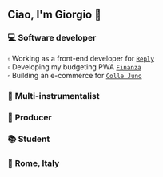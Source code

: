 ## Ciao, I'm Giorgio 👋
### 💻 **Software developer**<br>
▫️ Working as a front-end developer for <a target="_blank" href="https://www.reply.com/it/">`Reply`</a><br>
▫️ Developing my budgeting PWA <a target="_blank" href="https://giorgiocesaroni.github.io/finanza/">`Finanza`</a><br>
▫️ Building an e-commerce for <a target="_blank" href="https://colle-juno.vercel.app/">`Colle Juno`</a><br>
### 🎸 **Multi-instrumentalist**<br>
### 🎵 **Producer**<br>
### 📚 **Student**<br>
### 📌 **Rome, Italy**

<!--
**giorgiocesaroni/giorgiocesaroni** is a ✨ _special_ ✨ repository because its `README.md` (this file) appears on your GitHub profile.

Here are some ideas to get you started:

- 🔭 I’m currently working on ...
- 🌱 I’m currently learning ...
- 👯 I’m looking to collaborate on ...
- 🤔 I’m looking for help with ...
- 💬 Ask me about ...
- 📫 How to reach me: ...
- 😄 Pronouns: ...
- ⚡ Fun fact: ...
-->
